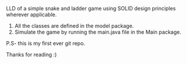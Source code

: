LLD of a simple snake and ladder game using SOLID design principles wherever applicable.
1. All the classes are defined in the model package.
2. Simulate the game by running the main.java file in the Main package.


P.S- this is my first ever git repo.

Thanks for reading :)
